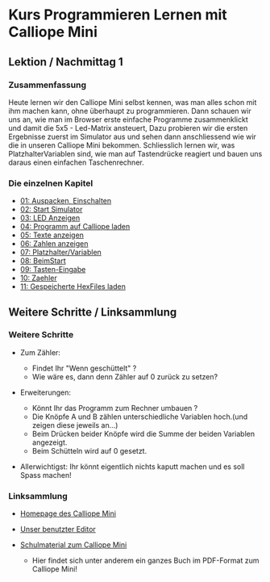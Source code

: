 # Kurs Programmieren Lernen mit Calliope Mini
   
   
   
## Lektion / Nachmittag  1

### Zusammenfassung 

Heute lernen wir den Calliope Mini selbst kennen, was man alles schon mit ihm machen kann, ohne überhaupt zu programmieren.
Dann schauen wir uns an, wie man im Browser erste einfache Programme zusammenklickt und damit die 5x5 - Led-Matrix ansteuert,
Dazu probieren wir die ersten Ergebnisse zuerst im Simulator aus und sehen dann anschliessend wie wir die in unseren Calliope Mini bekommen.
Schliesslich lernen wir, was PlatzhalterVariablen sind, wie man auf Tastendrücke reagiert und bauen uns daraus einen einfachen Taschenrechner.   

### Die einzelnen Kapitel


* [01: Auspacken, Einschalten](01_01_Auspacken-Einschalten/index.html)
* [02: Start Simulator](01_02_Start_Simulator/index.html)
* [03: LED Anzeigen](01_03_LED_Anzeigen/index.html)
* [04: Programm auf Calliope laden](01_04_Programm_Auf_Calliope_Laden/index.html)
* [05: Texte anzeigen](01_05_Texte_Anzeigen/index.html)
* [06: Zahlen anzeigen](01_06_Zahlen_Anzeigen/index.html)
* [07: Platzhalter/Variablen](01_07_Platzhalter/index.html)
* [08: BeimStart](01_08_BeimStart/index.html)
* [09: Tasten-Eingabe](01_09_TastenEingabe/index.html)
* [10: Zaehler](01_10_Zaehler/index.html)
* [11: Gespeicherte HexFiles laden](01_11_HexFiles_Simulator/index.html)

## Weitere Schritte / Linksammlung 

### Weitere Schritte

* Zum Zähler: 

     * Findet Ihr "Wenn geschüttelt" ? 
     * Wie wäre es, dann denn Zähler auf 0 zurück zu setzen?


* Erweiterungen:
     
     * Könnt Ihr das Programm zum Rechner umbauen ?
     * Die Knöpfe A und B zählen unterschiedliche Variablen hoch.(und zeigen diese jeweils an...)
     * Beim Drücken beider Knöpfe wird die Summe der beiden Variablen angezeigt.
     * Beim Schütteln wird auf 0 gesetzt.
 
* Allerwichtigst: Ihr könnt eigentlich nichts kaputt machen und es soll Spass machen! 
 

### Linksammlung 

* [Homepage des Calliope Mini](https://calliope.cc/)
* [Unser benutzter Editor](https://makecode.calliope.cc/)
* [Schulmaterial zum Calliope Mini](https://calliope.cc/schulen/schulmaterial) 
   
    * Hier findet sich unter anderem ein ganzes Buch im PDF-Format zum Calliope Mini! 


